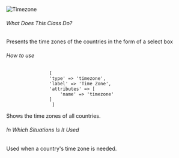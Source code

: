 ![Timezone](https://s3.eu-central-1.amazonaws.com/static.testbank.az/uploads/files/15-1618914022-ok-image.png)

###### What Does This Class Do?

Presents the time zones of the countries in the form of a select box

###### How to use

```
                [
                'type' => 'timezone',
                'label' => 'Time Zone',
                'attributes' => [
                    'name' => 'timezone'
                ]
                 ]
```

Shows the time zones of all countries.

###### In Which Situations Is It Used

Used when a country's time zone is needed.
